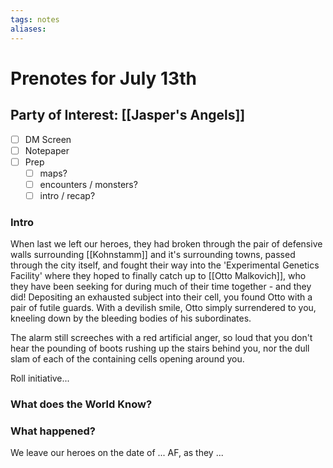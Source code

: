```yaml
---
tags: notes
aliases:
---
```


# Prenotes for July 13th
## Party of Interest: [[Jasper's Angels]]
- [ ] DM Screen
- [ ] Notepaper
- [ ] Prep
	- [ ] maps?
	- [ ] encounters / monsters?
	- [ ] intro / recap?

### Intro

When last we left our heroes, they had broken through the pair of defensive walls surrounding [[Kohnstamm]] and it's surrounding towns, passed through the city itself, and fought their way into the 'Experimental Genetics Facility' where they hoped to finally catch up to [[Otto Malkovich]], who they have been seeking for during much of their time together - and they did! Depositing an exhausted subject into their cell, you found Otto with a pair of futile guards. With a devilish smile, Otto simply surrendered to you, kneeling down by the bleeding bodies of his subordinates.

The alarm still screeches with a red artificial anger, so loud that you don't hear the pounding of boots rushing up the stairs behind you, nor the dull slam of each of the containing cells opening around you. 

Roll initiative...

### What does the World Know?




### What happened?


We leave our heroes on the date of ... AF, as they ...